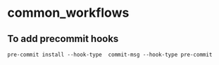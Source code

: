 # common_workflows



## To add precommit hooks

```
pre-commit install --hook-type  commit-msg --hook-type pre-commit
```
